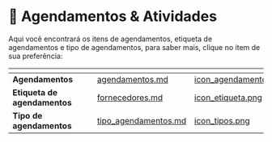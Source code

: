 # 📆 Agendamentos & Atividades

Aqui você encontrará os itens de agendamentos, etiqueta de agendamentos e tipo de agendamentos, para saber mais, clique no item de sua preferência:

<table data-view="cards">
    <thead>
        <tr>
            <th></th>
            <th></th>
            <th></th>
            <th data-hidden data-card-target data-type="content-ref"></th>
            <th data-hidden data-card-cover data-type="files"></th>
        </tr>
    </thead>
        <tbody>
            <tr>
                <td>
                    <strong>Agendamentos</strong>
                </td>
                <td></td>
                <td></td>
                <td>
                    <a href="/erp-v2/funcionalidades/agendamentos_atividades/agendamentos.md">agendamentos.md</a>
                </td>
                <td>
                    <a href="/erp-v2/assets/funcionalidades/icon_agendamentos.png">icon_agendamentos.png</a>
                </td>
            </tr>
            <tr>
                <td>
                    <strong>Etiqueta de agendamentos</strong>
                </td>
                <td></td>
                <td></td>
                <td>
                    <a href="/erp-v2/funcionalidades/agendamentos_atividades/etiqueta_agendamentos.md">fornecedores.md</a>
                </td>
                <td>
                    <a href="/erp-v2/assets/funcionalidades/icon_etiqueta.png">icon_etiqueta.png</a>
                </td>
            </tr>
            <tr>
                <td>
                    <strong>Tipo de agendamentos</strong>
                </td>
                <td></td>
                <td></td>
                <td>
                    <a href="/erp-v2/funcionalidades/agendamentos_atividades/tipo_agendamentos.md">tipo_agendamentos.md</a>
                </td>
                <td>
                    <a href="/erp-v2/assets/funcionalidades/icon_tipos.png">icon_tipos.png</a>
                </td>
            </tr>
        </tbody>
</table>